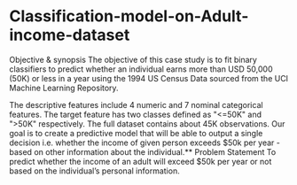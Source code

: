 # Classification-model-on-Adult-income-dataset
Objective & synopsis
The objective of this case study is to fit binary classifiers to predict whether an individual earns more than USD 50,000 (50K) or less in a year using the 1994 US Census Data sourced from the UCI Machine Learning Repository.

The descriptive features include 4 numeric and 7 nominal categorical features. The target feature has two classes defined as "<=50K" and ">50K" respectively. The full dataset contains about 45K observations.
 Our goal is to create a predictive model that will be able to output a single decision i.e. whether the income of given person exceeds $50k per year - based on other information about the individual.**
Problem Statement
To predict whether the income of an adult will exceed $50k per year or not based on the individual’s personal information.
